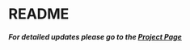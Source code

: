 # README
##### For detailed updates please go to the [Project Page](https://kumarsiddharth.github.io)



